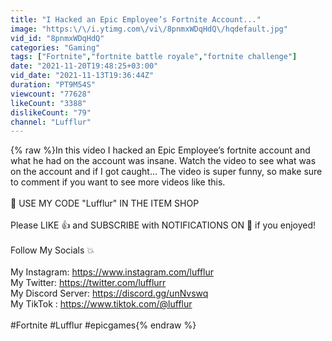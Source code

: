 ```yaml
---
title: "I Hacked an Epic Employee’s Fortnite Account..."
image: "https:\/\/i.ytimg.com\/vi\/8pnmxWDqHdQ\/hqdefault.jpg"
vid_id: "8pnmxWDqHdQ"
categories: "Gaming"
tags: ["Fortnite","fortnite battle royale","fortnite challenge"]
date: "2021-11-20T19:48:25+03:00"
vid_date: "2021-11-13T19:36:44Z"
duration: "PT9M54S"
viewcount: "77628"
likeCount: "3388"
dislikeCount: "79"
channel: "Lufflur"
---
```

{% raw %}In this video I hacked an Epic Employee’s fortnite account and what he had on the account was insane. Watch the video to see what was on the account and if I got caught… The video is super funny, so make sure to comment if you want to see more videos like this.<br /><br />💖 USE MY CODE &quot;Lufflur&quot; IN THE ITEM SHOP<br /><br />Please LIKE 👍 and SUBSCRIBE with NOTIFICATIONS ON 🔔 if you enjoyed!<br /><br />Follow My Socials 💥<br /><br />My Instagram: <a rel="nofollow" target="blank" href="https://www.instagram.com/lufflur">https://www.instagram.com/lufflur</a><br />My Twitter: <a rel="nofollow" target="blank" href="https://twitter.com/lufflurr">https://twitter.com/lufflurr</a><br />My Discord Server: <a rel="nofollow" target="blank" href="https://discord.gg/unNvswq">https://discord.gg/unNvswq</a><br />My TikTok : <a rel="nofollow" target="blank" href="https://www.tiktok.com/@lufflur">https://www.tiktok.com/@lufflur</a><br /><br />#Fortnite #Lufflur #epicgames{% endraw %}
